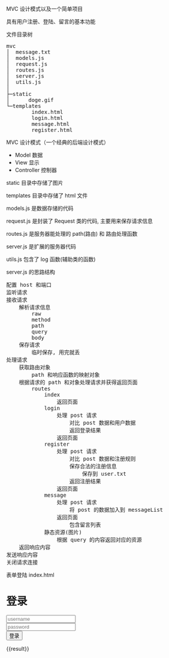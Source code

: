 MVC 设计模式以及一个简单项目

具有用户注册、登陆、留言的基本功能

文件目录树
<pre>
mvc
│  message.txt
│  models.js
│  request.js
│  routes.js
│  server.js
│  utils.js
│
├─static
│      doge.gif
└─templates
        index.html
        login.html
        message.html
        register.html
</pre>

MVC 设计模式（一个经典的后端设计模式）
* Model       数据
* View        显示
* Controller  控制器


static 目录中存储了图片

templates 目录中存储了 html 文件

models.js 是数据存储的代码

request.js 是封装了 Request 类的代码, 主要用来保存请求信息

routes.js 是服务器能处理的 path(路由) 和 路由处理函数

server.js 是扩展的服务器代码

utils.js 包含了 log 函数(辅助类的函数)

server.js 的思路结构
<pre>
配置 host 和端口
监听请求
接收请求
    解析请求信息
        raw
        method
        path
        query
        body
    保存请求
        临时保存, 用完就丢
处理请求
    获取路由对象
        path 和响应函数的映射对象
    根据请求的 path 和对象处理请求并获得返回页面
        routes
            index
                返回页面
            login
                处理 post 请求
                    对比 post 数据和用户数据
                    返回登录结果
                返回页面
            register
                处理 post 请求
                    对比 post 数据和注册规则
                    保存合法的注册信息
                        保存到 user.txt
                    返回注册结果
                返回页面
            message
                处理 post 请求
                    将 post 的数据加入到 messageList
                返回页面
                    包含留言列表
            静态资源(图片)
                根据 query 的内容返回对应的资源
    返回响应内容
发送响应内容
关闭请求连接
</pre>

表单登陆 index.html
<body>
    <h1>登录</h1>
    <form action="/login" method="get">
        <input type="text" name="username" placeholder="username">
        <br>
        <input type="text" name="password" placeholder="password">
        <br>
        <button type="submit">登录</button>
    </form>
    <p>{{result}}</p>
</body>
</html>
